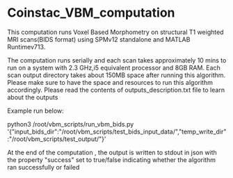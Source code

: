 # Coinstac_VBM_computation
This computation runs Voxel Based Morphometry on structural T1 weighted MRI scans(BIDS format) using SPMv12 standalone and MATLAB Runtimev713. 

The computation runs serially and each scan takes approximately 10 mins to run on a system with 2.3 GHz,i5 equivalent processor and 8GB RAM. Each scan output directory takes about 150MB space after running this algorithm. Please make sure to have the space and resources to run this algorithm accordingly. Please read the contents of outputs_description.txt file to learn about the outputs

Example run below:

python3 /root/vbm_scripts/run_vbm_bids.py '{"input_bids_dir":"/root/vbm_scripts/test_bids_input_data/","temp_write_dir":"/root/vbm_scripts/test_output/"}'

At the end of the computation , the output is written to stdout in json with the property "success" set to true/false indicating whether the algorithm ran successfully or failed
